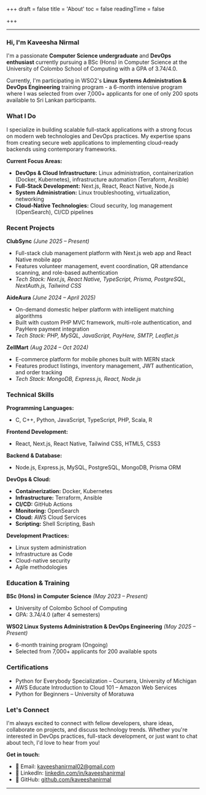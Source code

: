 +++
draft = false
title = 'About'
toc = false
readingTime = false

+++

---

### Hi, I'm Kaveesha Nirmal

I'm a passionate **Computer Science undergraduate** and **DevOps enthusiast** currently pursuing a BSc (Hons) in Computer Science at the University of Colombo School of Computing with a GPA of 3.74/4.0.

Currently, I'm participating in WSO2's **Linux Systems Administration & DevOps Engineering** training program - a 6-month intensive program where I was selected from over 7,000+ applicants for one of only 200 spots available to Sri Lankan participants.

### What I Do

I specialize in building scalable full-stack applications with a strong focus on modern web technologies and DevOps practices. My expertise spans from creating secure web applications to implementing cloud-ready backends using contemporary frameworks.

**Current Focus Areas:**

-   **DevOps & Cloud Infrastructure:** Linux administration, containerization (Docker, Kubernetes), infrastructure automation (Terraform, Ansible)
-   **Full-Stack Development:** Next.js, React, React Native, Node.js
-   **System Administration:** Linux troubleshooting, virtualization, networking
-   **Cloud-Native Technologies:** Cloud security, log management (OpenSearch), CI/CD pipelines

### Recent Projects

**ClubSync** _(June 2025 – Present)_

-   Full-stack club management platform with Next.js web app and React Native mobile app
-   Features volunteer management, event coordination, QR attendance scanning, and role-based authentication
-   _Tech Stack: Next.js, React Native, TypeScript, Prisma, PostgreSQL, NextAuth.js, Tailwind CSS_

**AideAura** _(June 2024 – April 2025)_

-   On-demand domestic helper platform with intelligent matching algorithms
-   Built with custom PHP MVC framework, multi-role authentication, and PayHere payment integration
-   _Tech Stack: PHP, MySQL, JavaScript, PayHere, SMTP, Leaflet.js_

**ZellMart** _(Aug 2024 – Oct 2024)_

-   E-commerce platform for mobile phones built with MERN stack
-   Features product listings, inventory management, JWT authentication, and order tracking
-   _Tech Stack: MongoDB, Express.js, React, Node.js_

### Technical Skills

**Programming Languages:**

-   C, C++, Python, JavaScript, TypeScript, PHP, Scala, R

**Frontend Development:**

-   React, Next.js, React Native, Tailwind CSS, HTML5, CSS3

**Backend & Database:**

-   Node.js, Express.js, MySQL, PostgreSQL, MongoDB, Prisma ORM

**DevOps & Cloud:**

-   **Containerization:** Docker, Kubernetes
-   **Infrastructure:** Terraform, Ansible
-   **CI/CD:** GitHub Actions
-   **Monitoring:** OpenSearch
-   **Cloud:** AWS Cloud Services
-   **Scripting:** Shell Scripting, Bash

**Development Practices:**

-   Linux system administration
-   Infrastructure as Code
-   Cloud-native security
-   Agile methodologies

### Education & Training

**BSc (Hons) in Computer Science** _(May 2023 – Present)_

-   University of Colombo School of Computing
-   GPA: 3.74/4.0 (after 4 semesters)

**WSO2 Linux Systems Administration & DevOps Engineering** _(May 2025 – Present)_

-   6-month training program (Ongoing)
-   Selected from 7,000+ applicants for 200 available spots

### Certifications

-   Python for Everybody Specialization – Coursera, University of Michigan
-   AWS Educate Introduction to Cloud 101 – Amazon Web Services
-   Python for Beginners – University of Moratuwa

### Let's Connect

I'm always excited to connect with fellow developers, share ideas, collaborate on projects, and discuss technology trends. Whether you're interested in DevOps practices, full-stack development, or just want to chat about tech, I'd love to hear from you!

**Get in touch:**

-   📧 Email: [kaveeshanirmal02@gmail.com](mailto:kaveeshanirmal02@gmail.com)
-   💼 LinkedIn: [linkedin.com/in/kaveeshanirmal](https://linkedin.com/in/kaveeshanirmal)
-   🐙 GitHub: [github.com/kaveeshanirmal](https://github.com/kaveeshanirmal)

---
